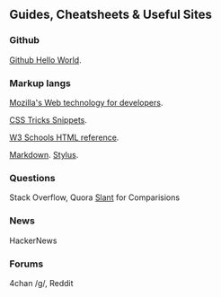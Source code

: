 ## Guides, Cheatsheets & Useful Sites

### Github
[Github Hello World](https://guides.github.com/activities/hello-world/). 

### Markup langs
[Mozilla's Web technology for developers](https://developer.mozilla.org/en-US/docs/Web).

[CSS Tricks Snippets](https://css-tricks.com/snippets/css/).

[W3 Schools HTML reference](https://www.w3schools.com/tags/default.asp).

[Markdown](https://daringfireball.net/projects/markdown/). [Stylus](https://github.com/stylus/stylus/). 

### Questions
Stack Overflow, Quora
[Slant](https://www.slant.co/) for Comparisions

### News
HackerNews

### Forums
4chan /g/, Reddit


